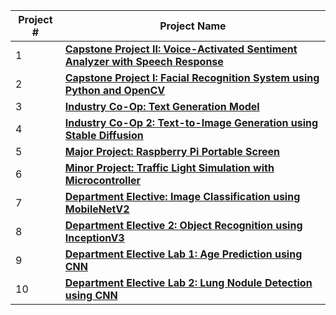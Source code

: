| Project # | Project Name |
|-----------|--------------|
| 1         | [**Capstone Project II: Voice-Activated Sentiment Analyzer with Speech Response**](https://github.com/niladrridas/voice-assistant-chatbot) |
| 2         | [**Capstone Project I: Facial Recognition System using Python and OpenCV**](https://github.com/niladrridas/facerecognition) |
| 3         | [**Industry Co-Op: Text Generation Model**](https://github.com/niladrridas/geekle-aibot) |
| 4         | [**Industry Co-Op 2: Text-to-Image Generation using Stable Diffusion**](https://github.com/niladrridas/text-to-image) |
| 5         | [**Major Project: Raspberry Pi Portable Screen**](https://github.com/niladrridas/device) |
| 6         | [**Minor Project: Traffic Light Simulation with Microcontroller**](#) |
| 7         | [**Department Elective: Image Classification using MobileNetV2**](https://github.com/niladrridas/deepvision) |
| 8         | [**Department Elective 2: Object Recognition using InceptionV3**](https://github.com/niladrridas/imageclassification) |
| 9         | [**Department Elective Lab 1: Age Prediction using CNN**](https://gitlab.com/niladridas/age-prediction-app) |
| 10        | [**Department Elective Lab 2: Lung Nodule Detection using CNN**](https://gitlab.com/niladridas/lungscan-ahr) |
